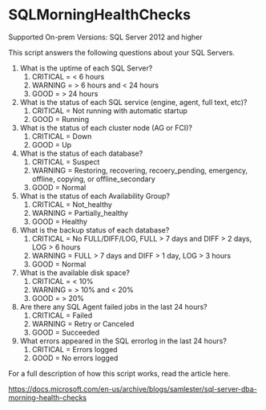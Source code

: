 # SQLMorningHealthChecks

Supported On-prem Versions: SQL Server 2012 and higher

This script answers the following questions about your SQL Servers.

1. What is the uptime of each SQL Server?
   1. CRITICAL = < 6 hours
   2. WARNING  = > 6 hours and < 24 hours
   3. GOOD     = > 24 hours
2. What is the status of each SQL service (engine, agent, full text, etc)?
   1. CRITICAL = Not running with automatic startup
   2. GOOD     = Running
3. What is the status of each cluster node (AG or FCI)?
   1. CRITICAL = Down
   2. GOOD     = Up
4. What is the status of each database?
   1. CRITICAL = Suspect
   2. WARNING  = Restoring, recovering, recoery_pending, emergency, offline, copying, or offline_secondary
   3. GOOD     = Normal
5. What is the status of each Availability Group?
   1. CRITICAL = Not_healthy
   2. WARNING  = Partially_healthy
   3. GOOD     = Healthy
6. What is the backup status of each database?
   1. CRITICAL = No FULL/DIFF/LOG, FULL > 7 days and DIFF > 2 days, LOG > 6 hours
   2. WARNING  = FULL > 7 days and DIFF > 1 day, LOG > 3 hours
   3. GOOD     = Normal
7. What is the available disk space?
   1. CRITICAL = < 10%
   2. WARNING  = > 10% and < 20%
   3. GOOD     = > 20%
8. Are there any SQL Agent failed jobs in the last 24 hours?
   1. CRITICAL = Failed
   2. WARNING  = Retry or Canceled
   3. GOOD     = Succeeded
9. What errors appeared in the SQL errorlog in the last 24 hours?
   1. CRITICAL = Errors logged
   2. GOOD     = No errors logged

For a full description of how this script works, read the article here.

https://docs.microsoft.com/en-us/archive/blogs/samlester/sql-server-dba-morning-health-checks
